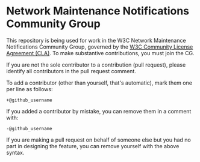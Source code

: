 # Network Maintenance Notifications Community Group

This repository is being used for work in the W3C Network Maintenance Notifications Community Group, governed by the [W3C Community License
Agreement (CLA)](http://www.w3.org/community/about/agreements/cla/). To make substantive contributions,
you must join the CG.

If you are not the sole contributor to a contribution (pull request), please identify all
contributors in the pull request comment.

To add a contributor (other than yourself, that's automatic), mark them one per line as follows:

```
+@github_username
```

If you added a contributor by mistake, you can remove them in a comment with:

```
-@github_username
```

If you are making a pull request on behalf of someone else but you had no part in designing the
feature, you can remove yourself with the above syntax.
